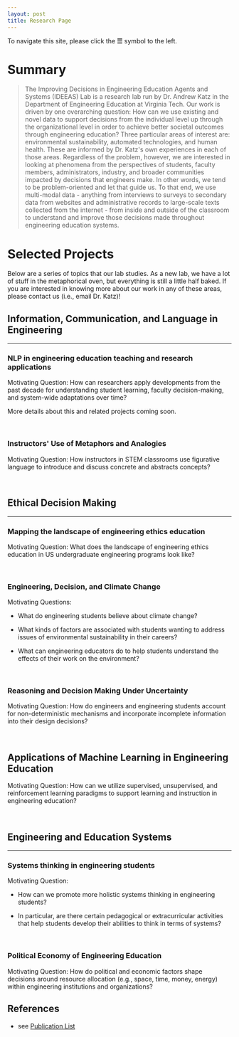 ```yaml
---
layout: post
title: Research Page
---
```


To navigate this site, please click the **☰** symbol to the left.

# Summary

> The Improving Decisions in Engineering Education Agents and Systems (IDEEAS) Lab is a research lab run by Dr. Andrew Katz in the Department of Engineering Education at Virginia Tech. Our work is driven by one overarching question: How can we use existing and novel data to support decisions from the individual level up through the organizational level in order to achieve better societal outcomes through engineering education? Three particular areas of interest are: environmental sustainability, automated technologies, and human health. These are informed by Dr. Katz's own experiences in each of those areas. Regardless of the problem, however, we are interested in looking at phenomena from the perspectives of students, faculty members, administrators, industry, and broader communities impacted by decisions that engineers make. In other words, we tend to be problem-oriented and let that guide us. To that end, we use multi-modal data - anything from interviews to surveys to secondary data from websites and administrative records to large-scale texts collected from the internet - from inside and outside of the classroom to understand and improve those decisions made throughout engineering education systems.  


# Selected Projects
Below are a series of topics that our lab studies. As a new lab, we have a lot of stuff in the metaphorical oven, but everything is still a little half baked. If you are interested in knowing more about our work in any of these areas, please contact us (i.e., email Dr. Katz)!

## Information, Communication, and Language in Engineering
------

### NLP in engineering education teaching and research applications

Motivating Question: How can researchers apply developments from the past decade for understanding student learning, faculty decision-making, and system-wide adaptations over time? 

More details about this and related projects coming soon. 


<br/>

### Instructors' Use of Metaphors and Analogies

Motivating Question: How instructors in STEM classrooms use figurative language to introduce and discuss concrete and abstracts concepts?

<br/>

## Ethical Decision Making
------

### Mapping the landscape of engineering ethics education

Motivating Question: What does the landscape of engineering ethics education in US undergraduate engineering programs look like?

<br/>

### Engineering, Decision, and Climate Change

Motivating Questions: 

+ What do engineering students believe about climate change? 

+ What kinds of factors are associated with students wanting to address issues of environmental sustainability in their careers? 

+ What can engineering educators do to help students understand the effects of their work on the environment?

<br/>


### Reasoning and Decision Making Under Uncertainty

Motivating Question: How do engineers and engineering students account for non-deterministic mechanisms and incorporate incomplete information into their design decisions? 

<br/>

## Applications of Machine Learning in Engineering Education

Motivating Question: How can we utilize supervised, unsupervised, and reinforcement learning paradigms to support learning and instruction in engineering education?

<br/>

## Engineering and Education Systems
------

### Systems thinking in engineering students

Motivating Question: 

+ How can we promote more holistic systems thinking in engineering students? 

+ In particular, are there certain pedagogical or extracurricular activities that help students develop their abilities to think in terms of systems?

<br/>

### Political Economy of Engineering Education

Motivating Question: How do political and economic factors shape decisions around resource allocation (e.g., space, time, money, energy) within engineering institutions and organizations?


## References

* see [Publication List]({{site.baseurl}}/pubs/)



